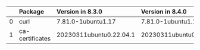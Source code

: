 <!-- markdown-link-check-disable -->

|    | Package         | Version in 8.3.0        | Version in 8.4.0        | Status   |
|---:|:----------------|:------------------------|:------------------------|:---------|
|  0 | curl            | 7.81.0-1ubuntu1.17      | 7.81.0-1ubuntu1.18      | UPDATED  |
|  1 | ca-certificates | 20230311ubuntu0.22.04.1 | 20230311ubuntu0.22.04.1 |          |